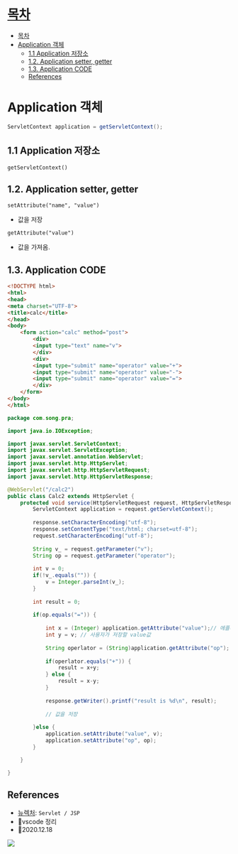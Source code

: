 # [목차](#목차)
- [목차](#목차)
- [Application 객체](#application-객체)
	- [1.1 Application 저장소](#11-application-저장소)
	- [1.2. Application setter, getter](#12-application-setter-getter)
	- [1.3. Application CODE](#13-application-code)
	- [References](#references)

# Application 객체

```java
ServletContext application = getServletContext();
```
## 1.1 Application 저장소 
`getServletContext()`


## 1.2. Application setter, getter

`setAttribute("name", "value")`
- 값을 저장

`getAttribute("value")`
- 값을 가져옴.

## 1.3. Application CODE

```html
<!DOCTYPE html>
<html>
<head>
<meta charset="UTF-8">
<title>calc</title>
</head>
<body>
	<form action="calc" method="post">
		<div>
		<input type="text" name="v">
		</div>
		<div>
		<input type="submit" name="operator" value="+">
		<input type="submit" name="operator" value="-">
		<input type="submit" name="operator" value="=">
		</div>
	</form>
</body>
</html>
```

```java
package com.song.pra;

import java.io.IOException;

import javax.servlet.ServletContext;
import javax.servlet.ServletException;
import javax.servlet.annotation.WebServlet;
import javax.servlet.http.HttpServlet;
import javax.servlet.http.HttpServletRequest;
import javax.servlet.http.HttpServletResponse;

@WebServlet("/calc2")
public class Calc2 extends HttpServlet {
	protected void service(HttpServletRequest request, HttpServletResponse response) throws ServletException, IOException {
		ServletContext application = request.getServletContext();
		
		response.setCharacterEncoding("utf-8");
		response.setContentType("text/html; charset=utf-8");
		request.setCharacterEncoding("utf-8");
		
		String v_ = request.getParameter("v");
		String op = request.getParameter("operator");
		
		int v = 0;
		if(!v_.equals("")) {
			v = Integer.parseInt(v_);
		}
		
		int result = 0;
		
		if(op.equals("=")) {
			
			int x = (Integer) application.getAttribute("value");// 에플리케이션에 저장되어 있는 걸 꺼내옴.
			int y = v; // 사용자가 저장할 value값
			
			String operlator = (String)application.getAttribute("op");
			
			if(operlator.equals("+")) {
				result = x+y;
			} else {
				result = x-y;
			}
		
			response.getWriter().printf("result is %d\n", result);
		
			// 값을 저장
		
		}else {
			application.setAttribute("value", v);
			application.setAttribute("op", op);
		}

	}

}

```

## References
- [뉴렉처](https://www.youtube.com/watch?v=drCj2k50j_k&list=PLq8wAnVUcTFVOtENMsujSgtv2TOsMy8zd): `Servlet / JSP`
- 🎈vscode 정리
- 🎈2020.12.18

![](https://images.velog.io/images/withcolinsong/post/8dc5159f-5174-49f0-8cca-748d6cd38345/image.png)